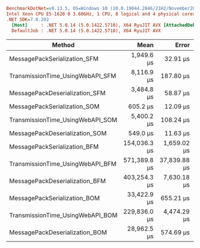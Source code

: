 ``` ini

BenchmarkDotNet=v0.13.5, OS=Windows 10 (10.0.19044.2846/21H2/November2021Update)
Intel Xeon CPU E5-1620 0 3.60GHz, 1 CPU, 8 logical and 4 physical cores
.NET SDK=7.0.202
  [Host]     : .NET 5.0.14 (5.0.1422.5710), X64 RyuJIT AVX [AttachedDebugger]
  DefaultJob : .NET 5.0.14 (5.0.1422.5710), X64 RyuJIT AVX


```
|                           Method |         Mean |        Error |        StdDev |
|--------------------------------- |-------------:|-------------:|--------------:|
|     MessagePackSerialization_SFM |   1,949.6 μs |     32.91 μs |      56.76 μs |
| TransmissionTime_UsingWebAPI_SFM |   8,116.9 μs |    187.80 μs |     529.68 μs |
|   MessagePackDeserialization_SFM |   3,484.8 μs |     58.87 μs |      52.19 μs |
|     MessagePackSerialization_SOM |     605.2 μs |     12.09 μs |      23.59 μs |
| TransmissionTime_UsingWebAPI_SOM |   5,400.2 μs |    108.24 μs |     312.31 μs |
|   MessagePackDeserialization_SOM |     549.0 μs |     11.63 μs |      34.29 μs |
|     MessagePackSerialization_BFM | 154,036.3 μs |  1,659.02 μs |   1,385.36 μs |
| TransmissionTime_UsingWebAPI_BFM | 571,389.8 μs | 37,839.88 μs | 109,780.36 μs |
|   MessagePackDeserialization_BFM | 403,254.3 μs |  7,630.18 μs |   7,493.86 μs |
|     MessagePackSerialization_BOM |  33,422.9 μs |    655.21 μs |   1,518.55 μs |
| TransmissionTime_UsingWebAPI_BOM | 229,836.0 μs |  4,474.29 μs |  11,942.80 μs |
|   MessagePackDeserialization_BOM |  28,962.5 μs |    574.69 μs |   1,249.32 μs |
